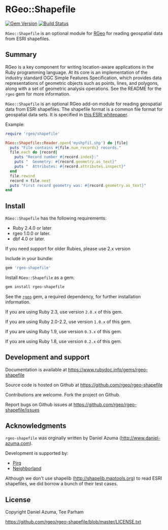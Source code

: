 # RGeo::Shapefile

[![Gem Version](https://badge.fury.io/rb/rgeo-shapefile.svg)](http://badge.fury.io/rb/rgeo-shapefile)
[![Build Status](https://travis-ci.org/rgeo/rgeo-shapefile.svg?branch=master)](https://travis-ci.org/rgeo/rgeo-shapefile)

`RGeo::Shapefile` is an optional module for [RGeo](https://github.com/rgeo/rgeo)
for reading geospatial data from ESRI shapefiles.

## Summary

RGeo is a key component for writing location-aware applications in the
Ruby programming language. At its core is an implementation of the
industry standard OGC Simple Features Specification, which provides data
representations of geometric objects such as points, lines, and polygons,
along with a set of geometric analysis operations. See the README for the
`rgeo` gem for more information.

`RGeo::Shapefile` is an optional RGeo add-on module for reading geospatial
data from ESRI shapefiles. The shapefile format is a common file format
for geospatial data sets. It is specified in
[this ESRI whitepaper](http://www.esri.com/library/whitepapers/pdfs/shapefile.pdf).

Example:

```ruby
require 'rgeo/shapefile'

RGeo::Shapefile::Reader.open('myshpfil.shp') do |file|
  puts "File contains #{file.num_records} records."
  file.each do |record|
    puts "Record number #{record.index}:"
    puts "  Geometry: #{record.geometry.as_text}"
    puts "  Attributes: #{record.attributes.inspect}"
  end
  file.rewind
  record = file.next
  puts "First record geometry was: #{record.geometry.as_text}"
end
```

## Install

`RGeo::Shapefile` has the following requirements:

* Ruby 2.4.0 or later
* rgeo 1.0.0 or later.
* dbf 4.0 or later.

If you need support for older Rubies, please use 2.x version  

Include in your bundle:

```ruby
gem 'rgeo-shapefile'
```

Install `RGeo::Shapefile` as a gem:

```sh
gem install rgeo-shapefile
```

See the [`rgeo`](https://github.com/rgeo/rgeo) gem, a required dependency,
for further installation information.

If you are using Ruby 2.3, use version `2.0.x` of this gem.

If you are using Ruby 2.0-2.2, use version `1.0.x` of this gem.

If you are using Ruby 1.9, use version `0.3.x` of this gem.

If you are using Ruby 1.8, use version `0.2.x` of this gem.


## Development and support

Documentation is available at https://www.rubydoc.info/gems/rgeo-shapefile

Source code is hosted on Github at https://github.com/rgeo/rgeo-shapefile

Contributions are welcome. Fork the project on Github.

Report bugs on Github issues at https://github.com/rgeo/rgeo-shapefile/issues

## Acknowledgments

`rgeo-shapefile` was orginally written by Daniel Azuma (http://www.daniel-azuma.com).

Development is supported by:

* [Pirq](http://www.pirq.com)
* [Neighborland](https://neighborland.com)

Although we don't use shapelib (http://shapelib.maptools.org) to read
ESRI shapefiles, we did borrow a bunch of their test cases.

## License

Copyright Daniel Azuma, Tee Parham

https://github.com/rgeo/rgeo-shapefile/blob/master/LICENSE.txt
